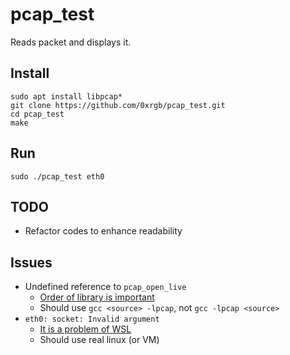 # pcap_test

Reads packet and displays it.

## Install

```
sudo apt install libpcap*
git clone https://github.com/0xrgb/pcap_test.git
cd pcap_test
make
```

## Run

```
sudo ./pcap_test eth0
```

## TODO

+ Refactor codes to enhance readability

## Issues

+ Undefined reference to `pcap_open_live`
	+ [Order of library is important](https://stackoverflow.com/questions/45135/why-does-the-order-in-which-libraries-are-linked-sometimes-cause-errors-in-gcc)
	+ Should use `gcc <source> -lpcap`, not `gcc -lpcap <source>`
+ `eth0: socket: Invalid argument`
	+ [It is a problem of WSL](https://github.com/Microsoft/BashOnWindows/issues/69#issuecomment-208574945)
	+ Should use real linux (or VM)

